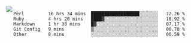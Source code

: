 

<a href="https://github.com/anuraghazra/github-readme-stats">
  <img align="left" src="https://github-readme-stats.vercel.app/api?username=kfly8&count_private=true&show_icons=true&theme=calm" />
</a>


<!--START_SECTION:waka-->

```text
Perl         16 hrs 34 mins  ██████████████████░░░░░░░   72.26 %
Ruby         4 hrs 20 mins   ████▓░░░░░░░░░░░░░░░░░░░░   18.92 %
Markdown     1 hr 38 mins    █▓░░░░░░░░░░░░░░░░░░░░░░░   07.17 %
Git Config   9 mins          ▒░░░░░░░░░░░░░░░░░░░░░░░░   00.70 %
Other        8 mins          ░░░░░░░░░░░░░░░░░░░░░░░░░   00.59 %
```

<!--END_SECTION:waka-->
